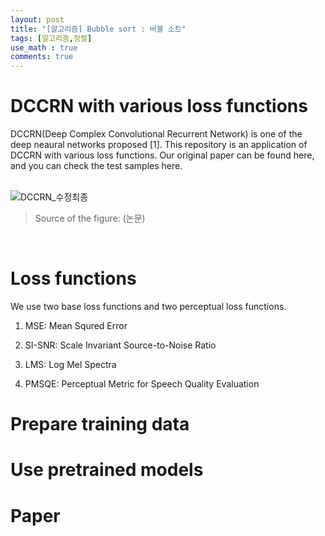 ```yaml
---
layout: post
title: "[알고리즘] Bubble sort : 버블 소트"
tags: [알고리즘,정렬]
use_math : true
comments: true
---
```


# DCCRN with various loss functions

DCCRN(Deep Complex Convolutional Recurrent Network) is one of the deep neaural networks proposed [1]. This repository is an application of DCCRN with various loss functions. Our original paper can be found here, and you can check the test samples here.   
<br>   
   
![DCCRN_수정최종](https://user-images.githubusercontent.com/55497506/105969652-d39f6b80-60cb-11eb-805c-0f204405ef37.png)
> Source of the figure: (논문)   
<br>



# Loss functions
We use two base loss functions and two perceptual loss functions.
1. MSE: Mean Squred Error

2. SI-SNR: Scale Invariant Source-to-Noise Ratio

1. LMS: Log Mel Spectra
2. PMSQE: Perceptual Metric for Speech Quality Evaluation

# Prepare training data

# Use pretrained models

# Paper
